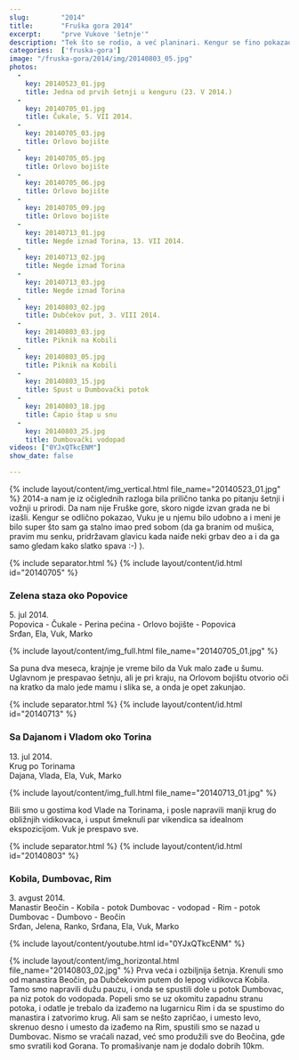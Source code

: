 ```yaml
---
slug:        "2014"
title:       "Fruška gora 2014"
excerpt:     "prve Vukove 'šetnje'"
description: "Tek što se rodio, a već planinari. Kengur se fino pokazao i baš uživam što Vuka stalno imam ispred sebe, a ni on se ne buni (uglavnom spava). Popovica, Orlovo bojište, Torine, Kobila, Dumbovac..."
categories:  ['fruska-gora']
image: "/fruska-gora/2014/img/20140803_05.jpg"
photos:
  -
    key: 20140523_01.jpg
    title: Jedna od prvih šetnji u kenguru (23. V 2014.)
  -
    key: 20140705_01.jpg
    title: Čukale, 5. VII 2014.
  -
    key: 20140705_03.jpg
    title: Orlovo bojište
  -
    key: 20140705_05.jpg
    title: Orlovo bojište
  -
    key: 20140705_06.jpg
    title: Orlovo bojište
  -
    key: 20140705_09.jpg
    title: Orlovo bojište
  -
    key: 20140713_01.jpg
    title: Negde iznad Torina, 13. VII 2014.
  -
    key: 20140713_02.jpg
    title: Negde iznad Torina
  -
    key: 20140713_03.jpg
    title: Negde iznad Torina
  -
    key: 20140803_02.jpg
    title: Dubčekov put, 3. VIII 2014.
  -
    key: 20140803_03.jpg
    title: Piknik na Kobili
  -
    key: 20140803_05.jpg
    title: Piknik na Kobili
  -
    key: 20140803_15.jpg
    title: Spust u Dumbovački potok
  -
    key: 20140803_18.jpg
    title: Ćapio štap u snu
  -
    key: 20140803_25.jpg
    title: Dumbovački vodopad
videos: ["0YJxQTkcENM"]
show_date: false

---
```


{% include layout/content/img_vertical.html file_name="20140523_01.jpg" %}
2014-a nam je iz očiglednih razloga bila prilično tanka po pitanju šetnji i vožnji u prirodi. Da nam nije Fruške gore, 
skoro nigde izvan grada ne bi izašli. Kengur se odlično pokazao, Vuku je u njemu bilo udobno a i meni je bilo super što
sam ga stalno imao pred sobom (da ga branim od mušica, pravim mu senku, pridržavam glavicu kada naiđe neki grbav deo a i
da ga samo gledam kako slatko spava :-) ).


{% include separator.html %}
{% include layout/content/id.html id="20140705" %}
### Zelena staza oko Popovice

5\. jul 2014.  
Popovica - Čukale - Perina pećina - Orlovo bojište - Popovica  
Srđan, Ela, Vuk, Marko 

{% include layout/content/img_full.html file_name="20140705_01.jpg" %}

Sa puna dva meseca, krajnje je vreme bilo da Vuk malo zađe u šumu. Uglavnom je prespavao šetnju, ali je pri kraju, na Orlovom bojištu 
otvorio oči na kratko da malo jede mamu i slika se, a onda je opet zakunjao.


{% include separator.html %}
{% include layout/content/id.html id="20140713" %}
### Sa Dajanom i Vladom oko Torina

13\. jul 2014.  
Krug po Torinama  
Dajana, Vlada, Ela, Vuk, Marko

{% include layout/content/img_full.html file_name="20140713_01.jpg" %}


Bili smo u gostima kod Vlade na Torinama, i posle napravili manji krug do obližnjih vidikovaca, i usput šmeknuli par
vikendica sa idealnom ekspozicijom. Vuk je prespavo sve.


{% include separator.html %}
{% include layout/content/id.html id="20140803" %}
### Kobila, Dumbovac, Rim

3\. avgust 2014.  
Manastir Beočin - Kobila - potok Dumbovac - vodopad - Rim - potok Dumbovac - Dumbovo - Beočin   
Srđan, Jelena, Ranko, Srđana, Ela, Vuk, Marko

{% include layout/content/youtube.html id="0YJxQTkcENM" %}

{% include layout/content/img_horizontal.html file_name="20140803_02.jpg" %}
Prva veća i ozbiljnija šetnja. Krenuli smo od manastira Beočin, pa Dubčekovim putem do lepog vidikovca Kobila. Tamo smo
napravili dužu pauzu, i onda se spustili dole u potok Dumbovac, pa niz potok do vodopada. Popeli smo se uz okomitu zapadnu
stranu potoka, i odatle je trebalo da izađemo na lugarnicu Rim i da se spustimo do manastira i zatvorimo krug. Ali sam se
nešto zapričao, i umesto levo, skrenuo desno i umesto da izađemo na Rim, spustili smo se nazad u Dumbovac. Nismo se vraćali
nazad, već smo produžili sve do Beočina, gde smo svratili kod Gorana. To promašivanje nam je dodalo dobrih 10km.
